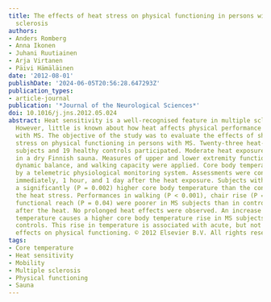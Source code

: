 ```yaml
---
title: The effects of heat stress on physical functioning in persons with multiple
  sclerosis
authors:
- Anders Romberg
- Anna Ikonen
- Juhani Ruutiainen
- Arja Virtanen
- Päivi Hämäläinen
date: '2012-08-01'
publishDate: '2024-06-05T20:56:28.647293Z'
publication_types:
- article-journal
publication: '*Journal of the Neurological Sciences*'
doi: 10.1016/j.jns.2012.05.024
abstract: Heat sensitivity is a well-recognised feature in multiple sclerosis (MS).
  However, little is known about how heat affects physical performance in persons
  with MS. The objective of the study was to evaluate the effects of short-term heat
  stress on physical functioning in persons with MS. Twenty-three heat-sensitive MS
  subjects and 19 healthy controls participated. Moderate heat exposure took place
  in a dry Finnish sauna. Measures of upper and lower extremity function, static and
  dynamic balance, and walking capacity were applied. Core body temperature was measured
  by a telemetric physiological monitoring system. Assessments were conducted before,
  immediately, 1 hour, and 1 day after the heat exposure. Subjects with MS showed
  a significantly (P = 0.002) higher core body temperature than the controls following
  the heat stress. Performances in walking (P < 0.001), chair rise (P = 0.005) and
  functional reach (P = 0.04) were poorer in MS subjects than in controls immediately
  after the heat. No prolonged heat effects were observed. An increase in ambient
  temperature causes a higher core body temperature rise in MS subjects than in healthy
  controls. This rise in temperature is associated with acute, but not prolonged detrimental
  effects on physical functioning. © 2012 Elsevier B.V. All rights reserved.
tags:
- Core temperature
- Heat sensitivity
- Mobility
- Multiple sclerosis
- Physical functioning
- Sauna
---
```

